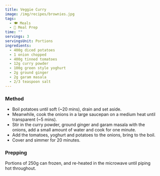 ```yaml
---
title: Veggie Curry
image: /img/recipes/brownies.jpg
tags:
  - 🍽 Meals
  - 🍱 Meal Prep
time: ""
servings: 3
servingsUnit: Portions
ingredients:
  - 400g diced potatoes
  - 1 onion chopped
  - 400g tinned tomatoes
  - 12g curry powder
  - 100g green style yoghurt
  - 2g ground ginger
  - 2g garam masala
  - 2/3 teaspoon salt
---
```

### Method

* Boil potatoes until soft (~20 mins), drain and set aside.
* Meanwhile, cook the onions in a large saucepan on a medium heat until transparent (~5 mins).
* Stir in the curry powder, ground ginger and garam masala with the onions, add a small amount of water and cook for one minute.
* Add the tomatoes, yoghurt and potatoes to the onions, bring to the boil.
* Cover and simmer for 20 minutes.

### Prepping

Portions of 250g can frozen, and re-heated in the microwave until piping hot throughout.
